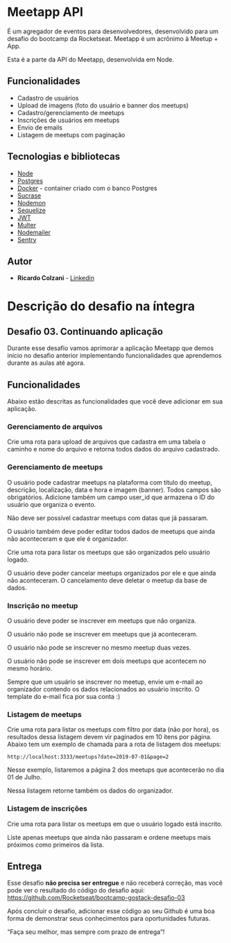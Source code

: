 # Meetapp API

É um agregador de eventos para desenvolvedores, desenvolvido para um desafio do bootcamp da Rocketseat. Meetapp é um acrônimo à Meetup + App.

Esta é a parte da API do Meetapp, desenvolvida em Node. 

## Funcionalidades

* Cadastro de usuários
* Upload de imagens (foto do usuário e banner dos meetups)
* Cadastro/gerenciamento de meetups
* Inscrições de usuários em meetups
* Envio de emails
* Listagem de meetups com paginação

## Tecnologias e bibliotecas

* [Node](https://nodejs.org)
* [Postgres](https://www.postgresql.org/)
* [Docker](https://www.docker.com/) - container criado com o banco Postgres
* [Sucrase](https://www.npmjs.com/package/sucrase) 
* [Nodemon](https://nodemon.io/) 
* [Sequelize](https://sequelize.org/)
* [JWT](https://jwt.io/)
* [Multer](https://www.npmjs.com/package/multer)
* [Nodemailer](https://nodemailer.com/)
* [Sentry](https://sentry.io)

## Autor

* **Ricardo Colzani** - [Linkedin](https://br.linkedin.com/in/ricardocolzani)




# Descrição do desafio na íntegra

## Desafio 03. Continuando aplicação

Durante esse desafio vamos aprimorar a aplicação Meetapp que demos início no desafio anterior implementando funcionalidades que aprendemos durante as aulas até agora.

## Funcionalidades

Abaixo estão descritas as funcionalidades que você deve adicionar em sua aplicação.

### Gerenciamento de arquivos

Crie uma rota para upload de arquivos que cadastra em uma tabela o caminho e nome do arquivo e retorna todos dados do arquivo cadastrado.

### Gerenciamento de meetups

O usuário pode cadastrar meetups na plataforma com título do meetup, descrição, localização, data e hora e imagem (banner). Todos campos são obrigatórios. Adicione também um campo user_id que armazena o ID do usuário que organiza o evento.

Não deve ser possível cadastrar meetups com datas que já passaram.

O usuário também deve poder editar todos dados de meetups que ainda não aconteceram e que ele é organizador.

Crie uma rota para listar os meetups que são organizados pelo usuário logado.

O usuário deve poder cancelar meetups organizados por ele e que ainda não aconteceram. O cancelamento deve deletar o meetup da base de dados.

### Inscrição no meetup

O usuário deve poder se inscrever em meetups que não organiza.

O usuário não pode se inscrever em meetups que já aconteceram.

O usuário não pode se inscrever no mesmo meetup duas vezes.

O usuário não pode se inscrever em dois meetups que acontecem no mesmo horário.

Sempre que um usuário se inscrever no meetup, envie um e-mail ao organizador contendo os dados relacionados ao usuário inscrito. O template do e-mail fica por sua conta :)

### Listagem de meetups

Crie uma rota para listar os meetups com filtro por data (não por hora), os resultados dessa listagem devem vir paginados em 10 itens por página. Abaixo tem um exemplo de chamada para a rota de listagem dos meetups:

```
http://localhost:3333/meetups?date=2019-07-01&page=2
```

Nesse exemplo, listaremos a página 2 dos meetups que acontecerão no dia 01 de Julho.

Nessa listagem retorne também os dados do organizador.

### Listagem de inscrições

Crie uma rota para listar os meetups em que o usuário logado está inscrito.

Liste apenas meetups que ainda não passaram e ordene meetups mais próximos como primeiros da lista.

## Entrega

Esse desafio **não precisa ser entregue** e não receberá correção, mas você pode ver o resultado do código do desafio aqui: https://github.com/Rocketseat/bootcamp-gostack-desafio-03

Após concluir o desafio, adicionar esse código ao seu Github é uma boa forma de demonstrar seus conhecimentos para oportunidades futuras.

“Faça seu melhor, mas sempre com prazo de entrega”!
